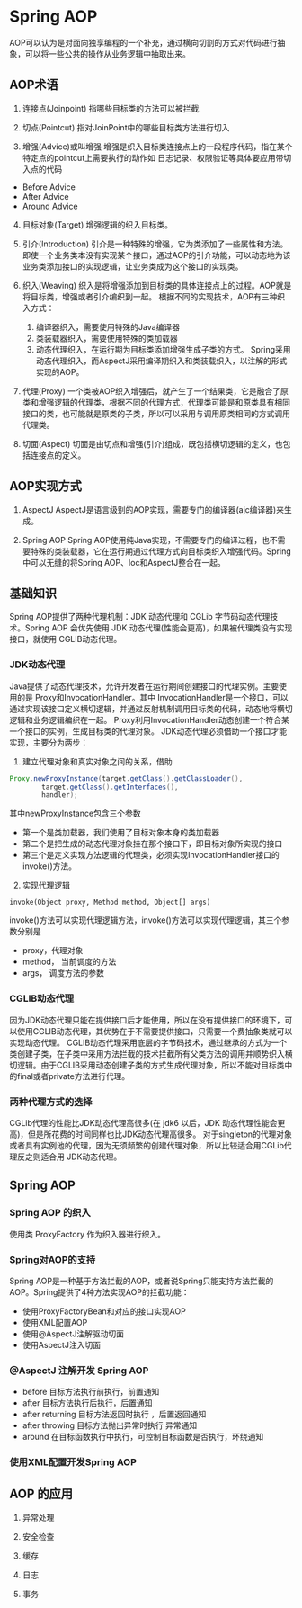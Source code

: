 # Spring AOP
AOP可以认为是对面向独享编程的一个补充，通过横向切割的方式对代码进行抽象，可以将一些公共的操作从业务逻辑中抽取出来。

## AOP术语
1. 连接点(Joinpoint)
指哪些目标类的方法可以被拦截

2. 切点(Pointcut)
指对JoinPoint中的哪些目标类方法进行切入

3. 增强(Advice)或叫增强
增强是织入目标类连接点上的一段程序代码，指在某个特定点的pointcut上需要执行的动作如
日志记录、权限验证等具体要应用带切入点的代码
* Before Advice
* After Advice
* Around Advice   

4. 目标对象(Target)
增强逻辑的织入目标类。

5. 引介(Introduction)
引介是一种特殊的增强，它为类添加了一些属性和方法。即使一个业务类本没有实现某个接口，通过AOP的引介功能，可以动态地为该业务类添加接口的实现逻辑，让业务类成为这个接口的实现类。

6. 织入(Weaving)
织入是将增强添加到目标类的具体连接点上的过程。AOP就是将目标类，增强或者引介编织到一起。
根据不同的实现技术，AOP有三种织入方式：
    1. 编译器织入，需要使用特殊的Java编译器
    2. 类装载器织入，需要使用特殊的类加载器
    3. 动态代理织入，在运行期为目标类添加增强生成子类的方式。
Spring采用动态代理织入，而AspectJ采用编译期织入和类装载织入，以注解的形式实现的AOP。

7. 代理(Proxy)
一个类被AOP织入增强后，就产生了一个结果类，它是融合了原类和增强逻辑的代理类，根据不同的代理方式，代理类可能是和原类具有相同接口的类，也可能就是原类的子类，所以可以采用与调用原类相同的方式调用代理类。

8. 切面(Aspect)
切面是由切点和增强(引介)组成，既包括横切逻辑的定义，也包括连接点的定义。

## AOP实现方式
1. AspectJ
AspectJ是语言级别的AOP实现，需要专门的编译器(ajc编译器)来生成。

2. Spring AOP
Spring AOP使用纯Java实现，不需要专门的编译过程，也不需要特殊的类装载器，它在运行期通过代理方式向目标类织入增强代码。Spring中可以无缝的将Spring AOP、Ioc和AspectJ整合在一起。

## 基础知识
Spring AOP提供了两种代理机制：JDK 动态代理和 CGLib 字节码动态代理技术。Spring AOP 会优先使用 JDK 动态代理(性能会更高)，如果被代理类没有实现接口，就使用 CGLIB动态代理。
### JDK动态代理
Java提供了动态代理技术，允许开发者在运行期间创建接口的代理实例。主要使用的是 Proxy和InvocationHandler。其中
InvocationHandler是一个接口，可以通过实现该接口定义横切逻辑，并通过反射机制调用目标类的代码，动态地将横切逻辑和业务逻辑编织在一起。
Proxy利用InvocationHandler动态创建一个符合某一个接口的实例，生成目标类的代理对象。
JDK动态代理必须借助一个接口才能实现，主要分为两步：
1. 建立代理对象和真实对象之间的关系，借助
```Java
Proxy.newProxyInstance(target.getClass().getClassLoader(),
        target.getClass().getInterfaces(),
        handler);
```
其中newProxyInstance包含三个参数
* 第一个是类加载器，我们使用了目标对象本身的类加载器
* 第二个是把生成的动态代理对象挂在那个接口下，即目标对象所实现的接口
* 第三个是定义实现方法逻辑的代理类，必须实现InvocationHandler接口的invoke()方法。
2. 实现代理逻辑
```
invoke(Object proxy, Method method, Object[] args)
```
invoke()方法可以实现代理逻辑方法，invoke()方法可以实现代理逻辑，其三个参数分别是
* proxy，代理对象
* method， 当前调度的方法
* args， 调度方法的参数

### CGLIB动态代理
因为JDK动态代理只能在提供接口后才能使用，所以在没有提供接口的环境下，可以使用CGLIB动态代理，其优势在于不需要提供接口，只需要一个费抽象类就可以实现动态代理。
CGLIB动态代理采用底层的字节码技术，通过继承的方式为一个类创建子类，在子类中采用方法拦截的技术拦截所有父类方法的调用并顺势织入横切逻辑。由于CGLIB采用动态创建子类的方式生成代理对象，所以不能对目标类中的final或者private方法进行代理。

### 两种代理方式的选择
CGLib代理的性能比JDK动态代理高很多(在 jdk6 以后，JDK 动态代理性能会更高)，但是所花费的时间同样也比JDK动态代理高很多。
对于singleton的代理对象或者具有实例池的代理，因为无须频繁的创建代理对象，所以比较适合用CGLib代理反之则适合用
JDK动态代理。

## Spring AOP
### Spring AOP 的织入
使用类 ProxyFactory 作为织入器进行织入。

### Spring对AOP的支持
Spring AOP是一种基于方法拦截的AOP，或者说Spring只能支持方法拦截的AOP。Spring提供了4种方法实现AOP的拦截功能：
* 使用ProxyFactoryBean和对应的接口实现AOP
* 使用XML配置AOP
* 使用@AspectJ注解驱动切面
* 使用AspectJ注入切面

### @AspectJ 注解开发 Spring AOP
* before 目标方法执行前执行，前置通知
* after 目标方法执行后执行，后置通知
* after returning 目标方法返回时执行 ，后置返回通知
* after throwing 目标方法抛出异常时执行 异常通知
* around 在目标函数执行中执行，可控制目标函数是否执行，环绕通知

### 使用XML配置开发Spring AOP

## AOP 的应用
1. 异常处理

2. 安全检查

3. 缓存

4. 日志

5. 事务



















